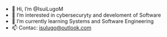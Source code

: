 - 👋 Hi, I’m @IsuiLugoM
- 👀 I’m interested in cybersecuryty and develoment of Software
- 🌱 I’m currently learning Systems and Software Engineering 
- 📫 Contac: isulugo@outlook.com
<!---
IsuiLugoM/IsuiLugoM is a ✨ special ✨ repository because its `README.md` (this file) appears on your GitHub profile.
You can click the Preview link to take a look at your changes.
--->
